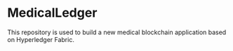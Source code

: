 # MedicalLedger
This repository is used to build a new medical blockchain application based on Hyperledger Fabric.
